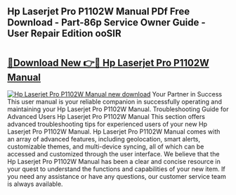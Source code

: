 ## Hp Laserjet Pro P1102W Manual PDf Free Download - Part-86p Service Owner Guide - User Repair Edition ooSIR

# <h2><a href="http://bc31884.oget.top/?id=Hp+Laserjet+Pro+P1102W+Manual">🔗Download New 👉🔴 Hp Laserjet Pro P1102W Manual</a></h2>

[![Hp Laserjet Pro P1102W Manual new download](https://i.imgur.com/5g1atiW.png)](http://bc31884.oget.top/?id=Hp+Laserjet+Pro+P1102W+Manual)
Your Partner in Success This user manual is your reliable companion in successfully operating and maintaining your Hp Laserjet Pro P1102W Manual. Troubleshooting Guide for Advanced Users Hp Laserjet Pro P1102W Manual This section offers advanced troubleshooting tips for experienced users of your new Hp Laserjet Pro P1102W Manual. Hp Laserjet Pro P1102W Manual comes with an array of advanced features, including geolocation, smart alerts, customizable themes, and multi-device syncing, all of which can be accessed and customized through the user interface. We believe that the Hp Laserjet Pro P1102W Manual has been a clear and concise resource in your quest to understand the functions and capabilities of your new item. If you need any assistance or have any questions, our customer service team is always available.

